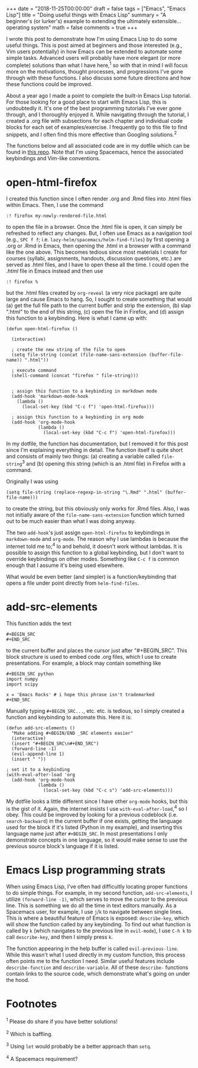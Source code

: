 +++
date = "2018-11-25T00:00:00"
draft = false
tags = ["Emacs", "Emacs Lisp"]
title = "Doing useful things with Emacs Lisp"
summary = "A beginner's (or lurker's) example to extending the ultimately extensible... operating system"
math = false
comments = true
+++

I wrote this post to demonstrate how I'm using Emacs Lisp to do some useful
things. This is post aimed at beginners and those interested (e.g., Vim users
potentially) in how Emacs can be extended to automate some simple tasks.
Advanced users will probably have more elegant (or more complete) solutions than
what I have here,<sup>1</sup> so with that in mind I will focus more on the
motivations, thought processes, and progressions I've gone through with these
functions. I also discuss some future directions and how these functions could
be improved.

About a year ago I made a point to complete the built-in Emacs Lisp tutorial.
For those looking for a good place to start with Emacs Lisp, this is undoubtedly
it. It's one of the best programming tutorials I've ever gone through, and I
thoroughly enjoyed it. While navigating through the tutorial, I created a .org
file with subsections for each chapter and individual code blocks for each set
of examples/exercise. I frequently go to this file to find snippets, and I often
find this more effective than Googling solutions.<sup>2</sup>

The functions below and all associated code are in my dotfile which can be found
in [this repo](https://github.com/mhaffner/dotfiles). Note that I'm using
Spacemacs, hence the associated keybindings and Vim-like conventions.

# open-html-firefox

I created this function since I often render .org and .Rmd files into .html
files within Emacs. Then, I use the command

    :! firefox my-newly-rendered-file.html

to open the file in a browser. Once the .html file is open, it can simply be
refreshed to reflect any changes. But, I often use Emacs as a navigation tool
(e.g., `SPC f f`; i.e. `lazy-helm/spacemacs/helm-find-files`) by first opening a
.org or .Rmd in Emacs, then opening the .html in a browser with a command like
the one above. This becomes tedious since most materials I create for courses
(syllabi, assignments, handouts, discussion questions, etc.) are served as .html
files, and I have to open these all the time. I could open the _.html_ file in
Emacs instead and then use

`:! firefox %`

but the .html files created by `org-reveal` (a very nice package) are quite
large and cause Emacs to hang. So, I sought to create something that would (a)
get the full file path to the current buffer and strip the extension, (b) slap
".html" to the end of this string, \(c) open the file in Firefox, and (d)
assign this function to a keybinding. Here is what I came up with:

```
(defun open-html-firefox ()

  (interactive)

  ; create the new string of the file to open
  (setq file-string (concat (file-name-sans-extension (buffer-file-name)) ".html"))

  ; execute command
  (shell-command (concat "firefox " file-string)))


  ; assign this function to a keybinding in markdown mode
  (add-hook 'markdown-mode-hook
    (lambda ()
      (local-set-key (kbd "C-c f") 'open-html-firefox)))

  ; assign this function to a keybinding in org mode
  (add-hook 'org-mode-hook
            (lambda ()
              (local-set-key (kbd "C-c f") 'open-html-firefox)))
```

In my dotfile, the function has documentation, but I removed it for this post
since I'm explaining everything in detail. The function itself is quite short
and consists of mainly two things: (a) creating a variable called
`file-string`<sup>3</sup> and (b) opening this string (which is an .html
file) in Firefox with a command.

Originally I was using 

    (setq file-string (replace-regexp-in-string "\.Rmd" ".html" (buffer-file-name)))
    
to create the string, but this obviously only works for .Rmd files. Also, I was
not initially aware of the `file-name-sans-extension` function which turned out
to be much easier than what I was doing anyway.

The two `add-hook`'s just assign `open-html-firefox` to keybindings in
`markdown-mode` and `org-mode`. The reason why I use lambdas is because the
internet told me to;<sup>4</sup> lo and behold, it doesn't work without lambdas.
It is possible to assign this function to a global keybinding, but I don't want
to override keybindings on other modes. Something like `C-c f` is common enough
that I assume it's being used elsewhere.

What would be even better (and simpler) is a function/keybinding that opens a
file under point directly from `helm-find-files`.

# add-src-elements

This function adds the text 

    #+BEGIN_SRC
    #+END_SRC
    
to the current buffer and places the cursor just after "#+BEGIN_SRC". This block
structure is used to embed code .org files, which I use to create presentations.
For example, a block may contain something like

    #+BEGIN_SRC python
    import numpy
    import scipy
    
    x = 'Emacs Rocks' # i hope this phrase isn't trademarked
    #+END_SRC

Manually typing `#+BEGIN_SRC...`, etc. etc. is tedious, so I simply created a
function and keybinding to automate this. Here it is:

    (defun add-src-elements ()
      "Make adding #+BEGIN/END _SRC elements easier"
      (interactive)
      (insert "#+BEGIN_SRC\n#+END_SRC")
      (forward-line -1)
      (evil-append-line 1)
      (insert " "))
      
    ; set it to a keybinding
    (with-eval-after-load 'org
      (add-hook 'org-mode-hook
                (lambda ()
                  (local-set-key (kbd "C-c s") 'add-src-elements)))
                  
My dotfile looks a little different since I have other `org-mode` hooks, but
this is the gist of it. Again, the internet insists I use
`with-eval-after-load`,<sup>4</sup> so I obey. This could be improved by looking
for a previous codeblock (i.e. `search-backward`) in the current buffer if one
exists, getting the language used for the block if it's listed (Python in my
example), and inserting this language name just after `#+BEGIN_SRC`. In most
presentations I only demonstrate concepts in one language, so it would make
sense to use the previous source block's language if it is listed.

# Emacs Lisp programming strats
      
When using Emacs Lisp, I've often had difficultly locating proper functions to
do simple things. For example, in my second function, `add-src-elements`, I
utilize `(forward-line -1)`, which serves to move the cursor to the previous
line. This is something we do all the time in text editors manually. As a
Spacemacs user, for example, I use `j`/`k` to navigate between single lines.
This is where a beautiful feature of Emacs is exposed: `describe-key`, which
will show the function called by any keybinding. To find out what function is
called by `k` (which navigates to the previous line in `evil-mode`), I use `C-h
k` to call `describe-key`, and then I simply press `k`.

The function appearing in the help buffer is called `evil-previous-line`. While
this wasn't what I used directly in my custom function, this process often
points me to the function I need. Similar useful features include
`describe-function` and `describe-variable`. All of these `describe-` functions
contain links to the source code, which demonstrate what's going on under the
hood.

# Footnotes

<sup>1</sup> Please do share if you have better solutions!

<sup>2</sup> Which is baffling.

<sup>3</sup> Using `let` would probably be a better approach than `setq`.

<sup>4</sup> A Spacemacs requirement?
